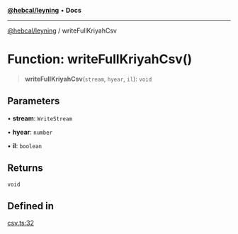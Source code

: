 [**@hebcal/leyning**](../README.md) • **Docs**

***

[@hebcal/leyning](../globals.md) / writeFullKriyahCsv

# Function: writeFullKriyahCsv()

> **writeFullKriyahCsv**(`stream`, `hyear`, `il`): `void`

## Parameters

• **stream**: `WriteStream`

• **hyear**: `number`

• **il**: `boolean`

## Returns

`void`

## Defined in

[csv.ts:32](https://github.com/hebcal/hebcal-leyning/blob/40b5eb1606b3ea086311ad0bbcf740bb6031ecb8/src/csv.ts#L32)
